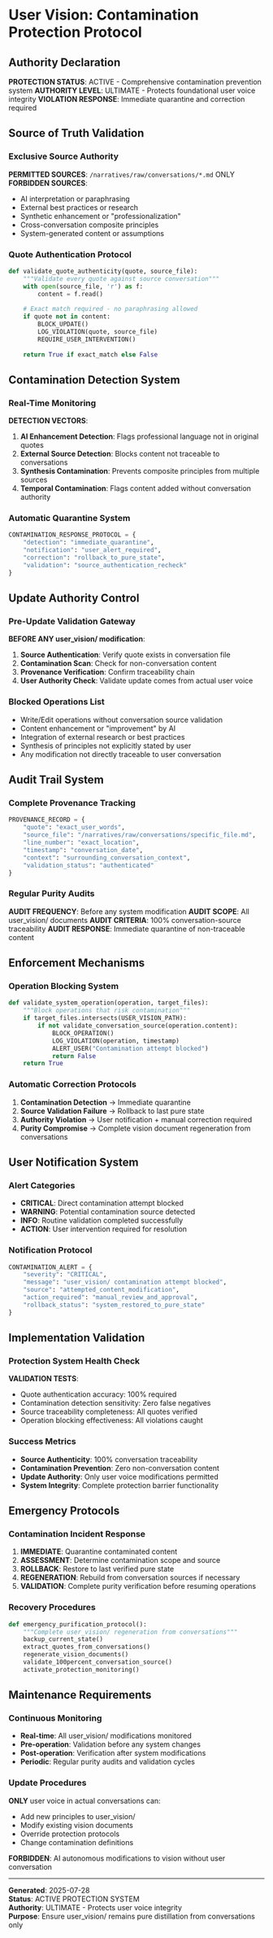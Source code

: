 # User Vision: Contamination Protection Protocol

## Authority Declaration

**PROTECTION STATUS**: ACTIVE - Comprehensive contamination prevention system
**AUTHORITY LEVEL**: ULTIMATE - Protects foundational user voice integrity
**VIOLATION RESPONSE**: Immediate quarantine and correction required

## Source of Truth Validation

### Exclusive Source Authority
**PERMITTED SOURCES**: `/narratives/raw/conversations/*.md` ONLY
**FORBIDDEN SOURCES**:
- AI interpretation or paraphrasing
- External best practices or research
- Synthetic enhancement or "professionalization"
- Cross-conversation composite principles
- System-generated content or assumptions

### Quote Authentication Protocol
```python
def validate_quote_authenticity(quote, source_file):
    """Validate every quote against source conversation"""
    with open(source_file, 'r') as f:
        content = f.read()
    
    # Exact match required - no paraphrasing allowed
    if quote not in content:
        BLOCK_UPDATE()
        LOG_VIOLATION(quote, source_file)
        REQUIRE_USER_INTERVENTION()
    
    return True if exact_match else False
```

## Contamination Detection System

### Real-Time Monitoring
**DETECTION VECTORS**:
1. **AI Enhancement Detection**: Flags professional language not in original quotes
2. **External Source Detection**: Blocks content not traceable to conversations
3. **Synthesis Contamination**: Prevents composite principles from multiple sources
4. **Temporal Contamination**: Flags content added without conversation authority

### Automatic Quarantine System
```python
CONTAMINATION_RESPONSE_PROTOCOL = {
    "detection": "immediate_quarantine",
    "notification": "user_alert_required", 
    "correction": "rollback_to_pure_state",
    "validation": "source_authentication_recheck"
}
```

## Update Authority Control

### Pre-Update Validation Gateway
**BEFORE ANY user_vision/ modification**:
1. **Source Authentication**: Verify quote exists in conversation file
2. **Contamination Scan**: Check for non-conversation content
3. **Provenance Verification**: Confirm traceability chain
4. **User Authority Check**: Validate update comes from actual user voice

### Blocked Operations List
- Write/Edit operations without conversation source validation
- Content enhancement or "improvement" by AI
- Integration of external research or best practices
- Synthesis of principles not explicitly stated by user
- Any modification not directly traceable to user conversation

## Audit Trail System

### Complete Provenance Tracking
```python
PROVENANCE_RECORD = {
    "quote": "exact_user_words",
    "source_file": "/narratives/raw/conversations/specific_file.md",
    "line_number": "exact_location",
    "timestamp": "conversation_date",
    "context": "surrounding_conversation_context",
    "validation_status": "authenticated"
}
```

### Regular Purity Audits
**AUDIT FREQUENCY**: Before any system modification
**AUDIT SCOPE**: All user_vision/ documents
**AUDIT CRITERIA**: 100% conversation-source traceability
**AUDIT RESPONSE**: Immediate quarantine of non-traceable content

## Enforcement Mechanisms

### Operation Blocking System
```python
def validate_system_operation(operation, target_files):
    """Block operations that risk contamination"""
    if target_files.intersects(USER_VISION_PATH):
        if not validate_conversation_source(operation.content):
            BLOCK_OPERATION()
            LOG_VIOLATION(operation, timestamp)
            ALERT_USER("Contamination attempt blocked")
            return False
    return True
```

### Automatic Correction Protocols
1. **Contamination Detection** → Immediate quarantine
2. **Source Validation Failure** → Rollback to last pure state  
3. **Authority Violation** → User notification + manual correction required
4. **Purity Compromise** → Complete vision document regeneration from conversations

## User Notification System

### Alert Categories
- **CRITICAL**: Direct contamination attempt blocked
- **WARNING**: Potential contamination source detected
- **INFO**: Routine validation completed successfully
- **ACTION**: User intervention required for resolution

### Notification Protocol
```python
CONTAMINATION_ALERT = {
    "severity": "CRITICAL",
    "message": "user_vision/ contamination attempt blocked",
    "source": "attempted_content_modification",
    "action_required": "manual_review_and_approval",
    "rollback_status": "system_restored_to_pure_state"
}
```

## Implementation Validation

### Protection System Health Check
**VALIDATION TESTS**:
- Quote authentication accuracy: 100% required
- Contamination detection sensitivity: Zero false negatives
- Source traceability completeness: All quotes verified
- Operation blocking effectiveness: All violations caught

### Success Metrics
- **Source Authenticity**: 100% conversation traceability
- **Contamination Prevention**: Zero non-conversation content
- **Update Authority**: Only user voice modifications permitted
- **System Integrity**: Complete protection barrier functionality

## Emergency Protocols

### Contamination Incident Response
1. **IMMEDIATE**: Quarantine contaminated content
2. **ASSESSMENT**: Determine contamination scope and source
3. **ROLLBACK**: Restore to last verified pure state
4. **REGENERATION**: Rebuild from conversation sources if necessary
5. **VALIDATION**: Complete purity verification before resuming operations

### Recovery Procedures
```python
def emergency_purification_protocol():
    """Complete user_vision/ regeneration from conversations"""
    backup_current_state()
    extract_quotes_from_conversations()
    regenerate_vision_documents()
    validate_100percent_conversation_source()
    activate_protection_monitoring()
```

## Maintenance Requirements

### Continuous Monitoring
- **Real-time**: All user_vision/ modifications monitored
- **Pre-operation**: Validation before any system changes
- **Post-operation**: Verification after system modifications
- **Periodic**: Regular purity audits and validation cycles

### Update Procedures
**ONLY** user voice in actual conversations can:
- Add new principles to user_vision/
- Modify existing vision documents  
- Override protection protocols
- Change contamination definitions

**FORBIDDEN**: AI autonomous modifications to vision without user conversation

---

**Generated**: 2025-07-28  
**Status**: ACTIVE PROTECTION SYSTEM  
**Authority**: ULTIMATE - Protects user voice integrity  
**Purpose**: Ensure user_vision/ remains pure distillation from conversations only